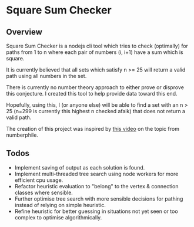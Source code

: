 # Square Sum Checker

## Overview
Square Sum Checker is a nodejs cli tool which tries to check (optimally) for paths from 1 to n where each pair of numbers (i, i+1) have a sum which is square.

It is currently believed that all sets which satisfy n >= 25 will return a valid path using all numbers in the set.

There is currently no number theory approach to either prove or disprove this conjecture. I created this tool to help provide data toward this end.

Hopefully, using this, I (or anyone else) will be able to find a set with an n > 25 (n=299 is currently this highest n checked afaik) that does not return a valid path.

The creation of this project was inspired by [this video](https://www.youtube.com/watch?v=G1m7goLCJDY) on the topic from numberphile.

## Todos
- Implement saving of output as each solution is found.
- Implement multi-threaded tree search using node workers for more efficient cpu usage.
- Refactor heuristic evaluation to "belong" to the vertex & connection classes where sensible.
- Further optimise tree search with more sensible decisions for pathing instead of relying on simple heuristic.
- Refine heuristic for better guessing in situations not yet seen or too complex to optimise algorithmically.

